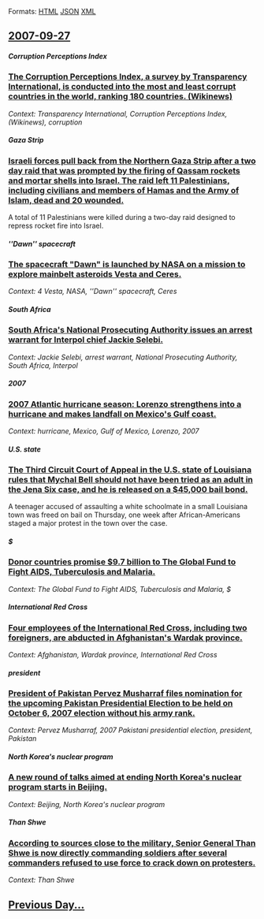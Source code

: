 
Formats: [HTML](2007/09/27/index.html)  [JSON](2007/09/27/index.json)  [XML](2007/09/27/index.xml)  

## [2007-09-27](/news/2007/09/27/index.md)

##### Corruption Perceptions Index
### [ The Corruption Perceptions Index, a survey by Transparency International, is conducted into the most and least corrupt countries in the world, ranking 180 countries. (Wikinews) ](/news/2007/09/27/the-corruption-perceptions-index-a-survey-by-transparency-international-is-conducted-into-the-most-and-least-corrupt-countries-in-the-wor.md)
_Context: Transparency International, Corruption Perceptions Index, (Wikinews), corruption_

##### Gaza Strip
### [ Israeli forces pull back from the Northern Gaza Strip after a two day raid that was prompted by the firing of Qassam rockets and mortar shells into Israel. The raid left 11 Palestinians, including civilians and members of Hamas and the Army of Islam, dead and 20 wounded. ](/news/2007/09/27/israeli-forces-pull-back-from-the-northern-gaza-strip-after-a-two-day-raid-that-was-prompted-by-the-firing-of-qassam-rockets-and-mortar-she.md)
A total of 11 Palestinians were killed during a two-day raid designed to repress rocket fire into Israel. 

##### ''Dawn'' spacecraft
### [ The spacecraft "Dawn" is launched by NASA on a mission to explore mainbelt asteroids Vesta and Ceres. ](/news/2007/09/27/the-spacecraft-dawn-is-launched-by-nasa-on-a-mission-to-explore-mainbelt-asteroids-vesta-and-ceres.md)
_Context: 4 Vesta, NASA, ''Dawn'' spacecraft, Ceres_

##### South Africa
### [ South Africa's National Prosecuting Authority issues an arrest warrant for Interpol chief Jackie Selebi. ](/news/2007/09/27/south-africa-s-national-prosecuting-authority-issues-an-arrest-warrant-for-interpol-chief-jackie-selebi.md)
_Context: Jackie Selebi, arrest warrant, National Prosecuting Authority, South Africa, Interpol_

##### 2007
### [ 2007 Atlantic hurricane season: Lorenzo strengthens into a hurricane and makes landfall on Mexico's Gulf coast. ](/news/2007/09/27/2007-atlantic-hurricane-season-lorenzo-strengthens-into-a-hurricane-and-makes-landfall-on-mexico-s-gulf-coast.md)
_Context: hurricane, Mexico, Gulf of Mexico, Lorenzo, 2007_

##### U.S. state
### [ The Third Circuit Court of Appeal in the U.S. state of Louisiana rules that Mychal Bell should not have been tried as an adult in the Jena Six case, and he is released on a $45,000 bail bond. ](/news/2007/09/27/the-third-circuit-court-of-appeal-in-the-u-s-state-of-louisiana-rules-that-mychal-bell-should-not-have-been-tried-as-an-adult-in-the-jena.md)
A teenager accused of assaulting a white schoolmate in a small Louisiana town was freed on bail on Thursday, one week after African-Americans staged a major protest in the town over the case.

##### $
### [ Donor countries promise $9.7 billion to The Global Fund to Fight AIDS, Tuberculosis and Malaria. ](/news/2007/09/27/donor-countries-promise-9-7-billion-to-the-global-fund-to-fight-aids-tuberculosis-and-malaria.md)
_Context: The Global Fund to Fight AIDS, Tuberculosis and Malaria, $_

##### International Red Cross
### [ Four employees of the International Red Cross, including two foreigners, are abducted in Afghanistan's Wardak province. ](/news/2007/09/27/four-employees-of-the-international-red-cross-including-two-foreigners-are-abducted-in-afghanistan-s-wardak-province.md)
_Context: Afghanistan, Wardak province, International Red Cross_

##### president
### [ President of Pakistan Pervez Musharraf files nomination for the upcoming Pakistan Presidential Election to be held on October 6, 2007 election without his army rank. ](/news/2007/09/27/president-of-pakistan-pervez-musharraf-files-nomination-for-the-upcoming-pakistan-presidential-election-to-be-held-on-october-6-2007-elect.md)
_Context: Pervez Musharraf, 2007 Pakistani presidential election, president, Pakistan_

##### North Korea's nuclear program
### [ A new round of talks aimed at ending North Korea's nuclear program starts in Beijing. ](/news/2007/09/27/a-new-round-of-talks-aimed-at-ending-north-korea-s-nuclear-program-starts-in-beijing.md)
_Context: Beijing, North Korea's nuclear program_

##### Than Shwe
### [ According to sources close to the military, Senior General Than Shwe is now directly commanding soldiers after several commanders refused to use force to crack down on protesters. ](/news/2007/09/27/according-to-sources-close-to-the-military-senior-general-than-shwe-is-now-directly-commanding-soldiers-after-several-commanders-refused-t.md)
_Context: Than Shwe_

## [Previous Day...](/news/2007/09/26/index.md)

